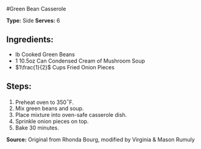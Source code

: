 #Green Bean Casserole

**Type:** Side
**Serves:** 6

## Ingredients:
- lb Cooked Green Beans
- 1 10.5oz Can Condensed Cream of Mushroom Soup
- $1\frac{1}{2}$ Cups Fried Onion Pieces

## Steps:
1. Preheat oven to 350$^\circ$F.
2. Mix green beans and soup.
3. Place mixture into oven-safe casserole dish.
4. Sprinkle onion pieces on top.
5. Bake 30 minutes.

**Source:** Original from Rhonda Bourg, modified by Virginia & Mason Rumuly
